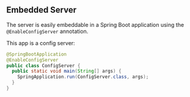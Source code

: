 ## Embedded Server

The server is easily embeddable in a Spring Boot application using the `@EnableConfigServer` annotation.

This app is a config server:


```java
@SpringBootApplication
@EnableConfigServer
public class ConfigServer {
  public static void main(String[] args) {
    SpringApplication.run(ConfigServer.class, args);
  }
}
```
